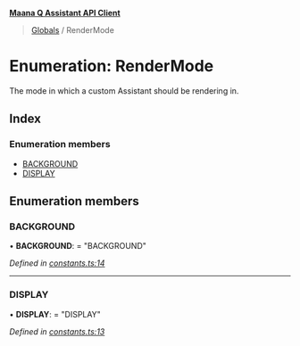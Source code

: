 **[Maana Q Assistant API Client](../README.md)**

> [Globals](../README.md) / RenderMode

# Enumeration: RenderMode

The mode in which a custom Assistant should be rendering in.

## Index

### Enumeration members

* [BACKGROUND](rendermode.md#background)
* [DISPLAY](rendermode.md#display)

## Enumeration members

### BACKGROUND

•  **BACKGROUND**:  = "BACKGROUND"

*Defined in [constants.ts:14](https://github.com/maana-io/q-assistant-client/blob/18eccdb/src/constants.ts#L14)*

___

### DISPLAY

•  **DISPLAY**:  = "DISPLAY"

*Defined in [constants.ts:13](https://github.com/maana-io/q-assistant-client/blob/18eccdb/src/constants.ts#L13)*
